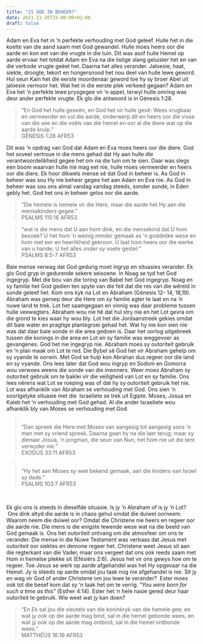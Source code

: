 ```yaml
---
title: "IS GOD IN BEHEER?"
date: 2021-11-26T15:00:00+02:00
draft: false
---
```

<html>
 <head></head>
 <body>
  <p>Adam en Eva het in ‘n perfekte verhouding met God geleef. Hulle het in die koelte van die aand saam met God gewandel. Hulle moes heers oor die aarde en kon eet van die vrugte in die tuin. Dit was asof hulle Hemel op aarde ervaar het totdat Adam en Eva na die listige slang geluister het en van die verbode vrugte geëet het. Daarna het alles verander. Jaloesie, haat, siekte, droogte, tekort en hongersnood het nou deel van hulle lewe geword. Hul seun Kain het die eerste moordenaar geword toe hy sy broer Abel uit jaloesie vermoor het. Wat het in die eerste plek verkeed gegaan? Adam en Eva het ‘n perfekte lewe prysgegee vir ‘n appel, terwyl hulle omring was deur ander perfekte vrugte. Ek glo die antwoord is in Génesis 1:28.</p>
  <blockquote>
   <p>“En God het hulle geseën, en God het vir hulle gesê: Wees vrugbaar en vermeerder en vul die aarde, onderwerp dit en heers oor die visse van die see en die voëls van die hemel en oor al die diere wat op die aarde kruip.”<br>‭‭GÉNESIS‬ ‭1:28‬ ‭AFR53‬‬</p>
  </blockquote>
  <p>Dit was ‘n opdrag van God dat Adam en Eva moes heers oor die diere. God het soveel vertroue in die mens gehad dat Hy aan hulle dIe verantwoordelikheid gegee het om na die tuin om te sien. Daar was slegs een boom waarvan hulle nie mag eet nie, hulle moes vermeerder en heers oor die diere. Ek hoor dikwels mense sê dat God in beheer is. As God in beheer was sou Hy nie beheer gegee het aan Adam en Eva nie. As God in beheer was sou ons almal vandag vandag steeds, sonder sonde, in Eden gebly het. God het ons in beheer gelos oor die aarde.</p>
  <blockquote>
   <p>“Die hemele is hemele vir die Here, maar die aarde het Hy aan die mensekinders gegee.”<br>‭‭PSALMS‬ ‭115:16‬ ‭AFR53‬‬</p>
  </blockquote>
  <blockquote>
   <p>“wat is die mens dat U aan hom dink, en die mensekind dat U hom besoek? U het hom 'n weinig minder gemaak as 'n goddelike wese en hom met eer en heerlikheid gekroon. U laat hom heers oor die werke van u hande; U het alles onder sy voete gestel:”<br>‭‭PSALMS‬ ‭8:5-7‬ ‭AFR53‬‬</p>
  </blockquote>
  <p>Baie mense verwag dat God gedurig moet ingryp en situasies verander. Ek glo God gryp in gedurende sekere seisoene. In Noag se tyd het God ingegryp. Met die bou van die toring van Babel het God ingegryp. Noag en sy familie het God gedien ten spyte van die feit dat die res van die wêreld in sonde geleef het. Kom ons kyk na Lot en Abraham (Génesis 12- 14, 18,19). Abraham was geroep deur die Here om sy familie agter te laat en na ‘n nuwe land te trek. Lot het saamgegaan en vinnig was daar probleme tussen hulle veewagters. Abraham wou nie hê dat hul stry nie en het Lot gevra om die grond te kies waar hy wou bly. Lot het die Jordaanstreek gekies omdat dit baie water en pragtige plantegroei gehad het. Wat hy nie kon sien nie was dat daar baie sonde in die area gedoen is. Daar het oorlog uitgebreek tussen die konings in die area en Lot en sy familie was weggevoer as gevangenes. God het nie ingegryp nie. Abraham moes sy outoriteit gebruik en ‘n plan maak om Lot te red. Die Bybel sê God het vir Abraham gehelp om sy vyande te oorwin. Met God se hulp kon Abrahan dus regeer oor die land en sy vyande. Ons lees later dat God wou ingryp en Sodom en Gomorra wou verwoes weens die sonde van die inwoners. Weer moes Abraham sy outoriteit gebruik om te baklei vir die veiligheid van Lot en sy familie. Ons lees nêrens wat Lot se roeping was of dat hy sy outoriteit gebruik het nie. Lot was afhanklik van Abraham se verhouding met God. Ons sien ‘n soortgelyke situasie met die &nbsp;Israeliete se trek uit Egipte. Moses, Josua en Kaleb het ‘n verhouding met God gehad. Al die ander Israeliete wou afhanklik bly van Moses se verhouding met God.</p>
  <blockquote>
   <p><br>“Dan spreek die Here met Moses van aangesig tot aangesig soos 'n man met sy vriend spreek. Daarna gaan hy na die laer terug; maar sy dienaar Josua, 'n jongman, die seun van Nun, het hom nie uit die tent verwyder nie.”<br>‭‭EXODUS‬ ‭33:11‬ ‭AFR53‬‬ &nbsp;</p>
  </blockquote>
  <blockquote>
   <p><br>“Hy het aan Moses sy weë bekend gemaak, aan die kinders van Israel sy dade.”<br>‭‭PSALMS‬ ‭103:7‬ ‭AFR53‬‬</p>
  </blockquote>
  <p>&nbsp;</p>
  <p>Ek glo ons is steeds in dieselfde situasie. Is jy ‘n Abraham of is jy ‘n Lot? &nbsp;Ons dink altyd die aarde is in chaos gehul omdat die duiwel oorneem. Waarom neem die duiwel oor? Omdat die Christene nie heers en regeer oor die aarde nie. Die mens is die enigste lewende wese wat na die beeld van God gemaak is. Ons het outoriteit ontvang om die atmosfeer om ons te verander. Die mense in die Nuwe Testament was verbaas dat Jesus met outoriteit oor siektes en demone regeer het. Christene weet Jesus sit aan die regterkant van die Vader, maar ons vergeet dat ons ook reeds saam met Hom in hemelse plekke sit (Efésiërs 2:6). Jesus het vir ons gewys hoe om te regeer. Toe Jesus se werk op aarde afgehandel was het Hy opgevaar na die Hemel. Jy is steeds op aarde omdat jou taak nog nie afgehandel is nie. Sit jy en wag vir God of ander Christene om jou lewe te verander? &nbsp;Ester moes ook tot die besef kom dat sy ‘n taak het om te verrig. “<i>You were born for such a time as this</i>” (Esther 4:14). Ester het ‘n hele nasie gered deur haar outoriteit te gebruik. Wie weet wat jy kan doen?</p>
  <blockquote>
   <p>“En Ek sal jou die sleutels van die koninkryk van die hemele gee; en wat jy ook op die aarde mag bind, sal in die hemel gebonde wees, en wat jy ook op die aarde mag ontbind, sal in die hemel ontbonde wees.”<br>‭‭MATTHÉÜS‬ ‭16:19‬ ‭AFR53‬‬</p>
  </blockquote>
  <p>&nbsp;</p>
 </body>
</html>